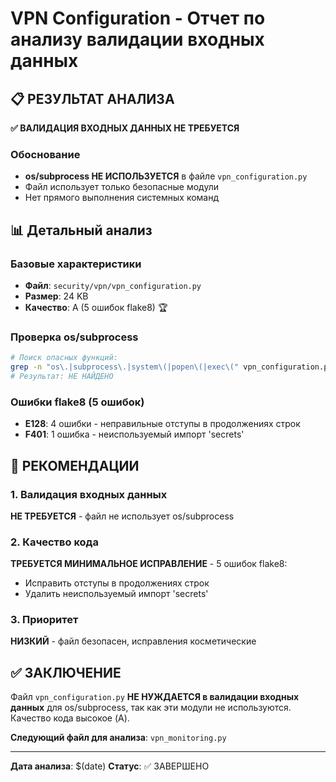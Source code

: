 # VPN Configuration - Отчет по анализу валидации входных данных

## 📋 РЕЗУЛЬТАТ АНАЛИЗА

**✅ ВАЛИДАЦИЯ ВХОДНЫХ ДАННЫХ НЕ ТРЕБУЕТСЯ**

### Обоснование
- **os/subprocess НЕ ИСПОЛЬЗУЕТСЯ** в файле `vpn_configuration.py`
- Файл использует только безопасные модули
- Нет прямого выполнения системных команд

## 📊 Детальный анализ

### Базовые характеристики
- **Файл**: `security/vpn/vpn_configuration.py`
- **Размер**: 24 KB
- **Качество**: A (5 ошибок flake8) 🏆

### Проверка os/subprocess
```bash
# Поиск опасных функций:
grep -n "os\.|subprocess\.|system\(|popen\(|exec\(" vpn_configuration.py
# Результат: НЕ НАЙДЕНО
```

### Ошибки flake8 (5 ошибок)
- **E128**: 4 ошибки - неправильные отступы в продолжениях строк
- **F401**: 1 ошибка - неиспользуемый импорт 'secrets'

## 🎯 РЕКОМЕНДАЦИИ

### 1. Валидация входных данных
**НЕ ТРЕБУЕТСЯ** - файл не использует os/subprocess

### 2. Качество кода
**ТРЕБУЕТСЯ МИНИМАЛЬНОЕ ИСПРАВЛЕНИЕ** - 5 ошибок flake8:
- Исправить отступы в продолжениях строк
- Удалить неиспользуемый импорт 'secrets'

### 3. Приоритет
**НИЗКИЙ** - файл безопасен, исправления косметические

## ✅ ЗАКЛЮЧЕНИЕ

Файл `vpn_configuration.py` **НЕ НУЖДАЕТСЯ в валидации входных данных** для os/subprocess, так как эти модули не используются. Качество кода высокое (A).

**Следующий файл для анализа**: `vpn_monitoring.py`

---
**Дата анализа**: $(date)
**Статус**: ✅ ЗАВЕРШЕНО